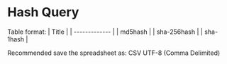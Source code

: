 # Hash Query

Table format:
| Title         | 
| ------------- |
| md5hash       | 
| sha-256hash   |
| sha-1hash     | 

Recommended save the spreadsheet as:
CSV UTF-8 (Comma Delimited)